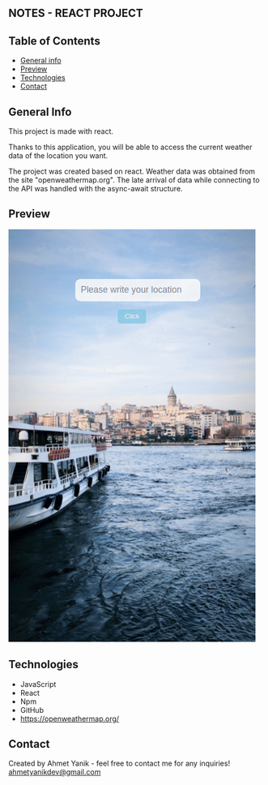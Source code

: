## NOTES - REACT PROJECT

## Table of Contents

- [General info](#general-info)
- [Preview](#preview)
- [Technologies](#technologies)
- [Contact](#contact)

## General Info

This project is made with react.

Thanks to this application, you will be able to access the current weather data of the location you want.

The project was created based on react. Weather data was obtained from the site "openweathermap.org". The late arrival of data while connecting to the API was handled with the async-await structure.

## Preview

![alt text](public/images/weather.gif)


## Technologies

- JavaScript
- React
- Npm
- GitHub
- https://openweathermap.org/

## Contact

Created by Ahmet Yanik - feel free to contact me for any inquiries!
ahmetyanikdev@gmail.com
